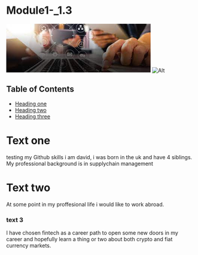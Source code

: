 # Module1-_1.3

![Alternate](images/trial_image.jpeg)
![Alt](https://www.forbes.com/advisor/wp-content/uploads/2020/08/getty_what_is_fintech_080220pm_jpg_yvtZYBW2.jpg)

## Table of Contents 
* [Heading one](#Text-one)
* [Heading two](#Text-two)
* [Heading three](#text-3)
  

# Text one
testing my Github skills
i am david, i was born in the uk and have 4 siblings. My professional background is in supplychain management 

# Text two
At some point in my proffesional life i would like to work abroad. 
 

### text 3
I have chosen fintech as a career path to open some new doors in my career and hopefully learn a thing or two about both crypto and fiat currency markets. 
